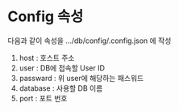 # Config 속성 

다음과 같이 속성을 .../db/config/.config.json 에 작성

1. host : 호스트 주소
2. user : DB에 접속할 User ID
3. passward : 위 user에 해당하는 패스워드
4. database : 사용할 DB 이름
5. port : 포트 번호